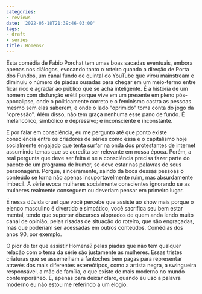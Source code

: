 ```yaml
---
categories:
- reviews
date: '2022-05-18T21:39:46-03:00'
tags:
- draft
- series
title: Homens?
---
```


Esta comédia de Fabio Porchat tem umas boas sacadas eventuais, embora apenas nos diálogos, evocando tanto o roteiro quando a direção de Porta dos Fundos, um canal fundo de quintal do YouTube que virou mainstream e diminuiu o número de piadas ousadas para chegar em um meio-termo entre ficar rico e agradar ao público que se acha inteligente. É a história de um homem com disfunção erétil porque vive em um presente em pleno pós-apocalipse, onde o politicamente correto e o feminismo castra as pessoas mesmo sem elas saberem, e onde o lado "oprimido" toma conta do jogo da "opressão". Além disso, não tem graça nenhuma esse pano de fundo. É melancólico, simbólico e depressivo; e inconsciente e inconstante.

E por falar em consciência, eu me pergunto até que ponto existe consciência entre os criadores de séries como essa e o capitalismo hoje socialmente engajado que tenta surfar na onda dos protestantes de internet assumindo temas que se acredita ser relevante em nossa época. Porém, a real pergunta que deve ser feita é se a consciência precisa fazer parte do pacote de um programa de humor, se deve estar nas palavras de seus personagens. Porque, sinceramente, saindo da boca dessas pessoas o conteúdo se torna não apenas insuportavelmente ruim, mas absurdamente imbecil. A série evoca mulheres socialmente conscientes ignorando se as mulheres realmente conseguem ou deveriam pensar em primeiro lugar.

É nessa dúvida cruel que você percebe que assiste ao show mais porque o elenco masculino é divertido e simpático, você sacrifica seu bem estar mental, tendo que suportar discursos aloprados de quem anda lendo muito canal de opinião, pelas risadas de situação do roteiro, que são engraçadas, mas que poderiam ser acessadas em outros conteúdos. Comédias dos anos 90, por exemplo.

O pior de ter que assistir Homens? pelas piadas que não tem qualquer relação com o tema da série são justamente as mulheres. Essas tristes criaturas que se assemelham a fantoches bem pagas para representar através dos mais diferentes estereótipos, como a artista negra, a swingueira responsável, a mãe de família, o que existe de mais moderno no mundo contemporâneo. E, apenas para deixar claro, quando eu uso a palavra moderno eu não estou me referindo a um elogio.
